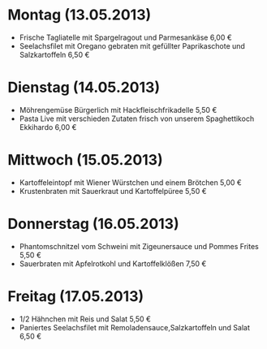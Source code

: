 # Montag (13.05.2013)
* Frische Tagliatelle mit Spargelragout und Parmesankäse	6,00 €
* Seelachsfilet mit Oregano gebraten mit gefüllter Paprikaschote und Salzkartoffeln	6,50 €

# Dienstag (14.05.2013)	
* Möhrengemüse Bürgerlich mit Hackfleischfrikadelle	5,50 €
* Pasta Live mit verschieden Zutaten frisch von unserem Spaghettikoch Ekkihardo	6,00 €

# Mittwoch (15.05.2013)
* Kartoffeleintopf mit Wiener Würstchen und einem Brötchen	5,00 €
* Krustenbraten mit Sauerkraut und Kartoffelpüree	5,50 €

# Donnerstag (16.05.2013) 
* Phantomschnitzel vom Schweini mit Zigeunersauce und Pommes Frites	5,50 €
* Sauerbraten mit Apfelrotkohl und Kartoffelklößen	7,50 €

# Freitag (17.05.2013)
* 1/2 Hähnchen mit Reis und Salat	5,50 €
* Paniertes Seelachsfilet mit Remoladensauce,Salzkartoffeln und Salat	6,50 €



